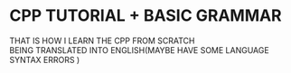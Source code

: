 # CPP TUTORIAL + BASIC GRAMMAR
THAT IS HOW I LEARN THE CPP FROM SCRATCH  
BEING TRANSLATED INTO ENGLISH(MAYBE HAVE SOME LANGUAGE SYNTAX ERRORS )
